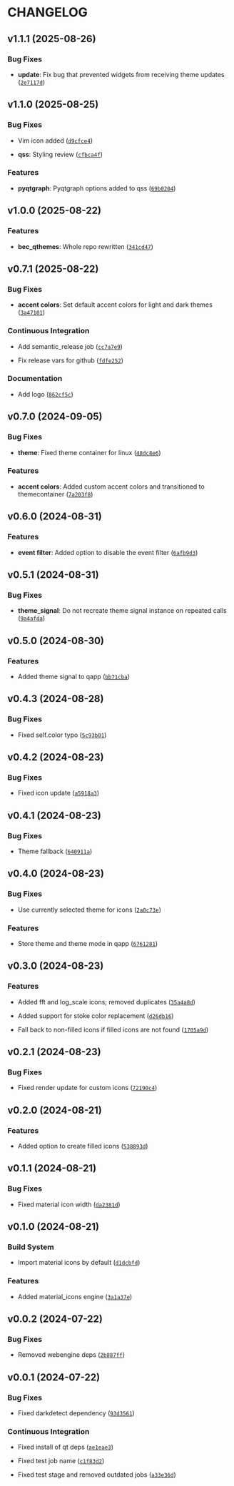 # CHANGELOG


## v1.1.1 (2025-08-26)

### Bug Fixes

- **update**: Fix bug that prevented widgets from receiving theme updates
  ([`2e7117d`](https://github.com/bec-project/bec_qthemes/commit/2e7117d3468700f953fb9471e77e17dd7bda0ae8))


## v1.1.0 (2025-08-25)

### Bug Fixes

- Vim icon added
  ([`d9cfce4`](https://github.com/bec-project/bec_qthemes/commit/d9cfce45e3dda98a9d9d9417d1a9c2306d7f0cd8))

- **qss**: Styling review
  ([`cfbca4f`](https://github.com/bec-project/bec_qthemes/commit/cfbca4fc079f4f804e08829ea1d43b6f1993a863))

### Features

- **pyqtgraph**: Pyqtgraph options added to qss
  ([`69b0204`](https://github.com/bec-project/bec_qthemes/commit/69b0204ae532613c1cb85e70928399b6a193884a))


## v1.0.0 (2025-08-22)

### Features

- **bec_qthemes**: Whole repo rewritten
  ([`341cd47`](https://github.com/bec-project/bec_qthemes/commit/341cd4729d9f22f144826f456df740f7633c87c4))


## v0.7.1 (2025-08-22)

### Bug Fixes

- **accent colors**: Set default accent colors for light and dark themes
  ([`3a47101`](https://github.com/bec-project/bec_qthemes/commit/3a47101e4468bb4d5b12a9c730b661e2885180b8))

### Continuous Integration

- Add semantic_release job
  ([`cc7a7e9`](https://github.com/bec-project/bec_qthemes/commit/cc7a7e962e3038d2fcf40cf1d080e9cd74626593))

- Fix release vars for github
  ([`fdfe252`](https://github.com/bec-project/bec_qthemes/commit/fdfe252fe11c5bc870bd0f4deb478c9f5a20a7c9))

### Documentation

- Add logo
  ([`862cf5c`](https://github.com/bec-project/bec_qthemes/commit/862cf5c9283923b023b3b2f10e4d999f21816d67))


## v0.7.0 (2024-09-05)

### Bug Fixes

- **theme**: Fixed theme container for linux
  ([`48dc8e6`](https://github.com/bec-project/bec_qthemes/commit/48dc8e6a397d312900c07721eda7052cf3b9fc32))

### Features

- **accent colors**: Added custom accent colors and transitioned to themecontainer
  ([`7a203f8`](https://github.com/bec-project/bec_qthemes/commit/7a203f8cff8993e9f99c1bed292658f685833b0f))


## v0.6.0 (2024-08-31)

### Features

- **event filter**: Added option to disable the event filter
  ([`6afb9d3`](https://github.com/bec-project/bec_qthemes/commit/6afb9d3954775c25bd612b19096f4508c10fba23))


## v0.5.1 (2024-08-31)

### Bug Fixes

- **theme_signal**: Do not recreate theme signal instance on repeated calls
  ([`9a4afda`](https://github.com/bec-project/bec_qthemes/commit/9a4afdac4459414b7bc635bc80c5a3214f1eb2e1))


## v0.5.0 (2024-08-30)

### Features

- Added theme signal to qapp
  ([`bb71cba`](https://github.com/bec-project/bec_qthemes/commit/bb71cba8e17ca8d5b7b91d4f6115c3e618c63237))


## v0.4.3 (2024-08-28)

### Bug Fixes

- Fixed self.color typo
  ([`5c93b01`](https://github.com/bec-project/bec_qthemes/commit/5c93b01f2e3dc9418901f12ddd9b9008a8e24dd6))


## v0.4.2 (2024-08-23)

### Bug Fixes

- Fixed icon update
  ([`a5918a3`](https://github.com/bec-project/bec_qthemes/commit/a5918a3a0d4927ed43529e427d1300ce76a6ee33))


## v0.4.1 (2024-08-23)

### Bug Fixes

- Theme fallback
  ([`640911a`](https://github.com/bec-project/bec_qthemes/commit/640911a4afc07020c666b06ebd5322ba58328757))


## v0.4.0 (2024-08-23)

### Bug Fixes

- Use currently selected theme for icons
  ([`2a0c73e`](https://github.com/bec-project/bec_qthemes/commit/2a0c73ec5fcb5fb6ea97fe31ab719f3687f26f95))

### Features

- Store theme and theme mode in qapp
  ([`6761281`](https://github.com/bec-project/bec_qthemes/commit/67612811ba077ae823a6c4f7d84b0f2edafdf760))


## v0.3.0 (2024-08-23)

### Features

- Added fft and log_scale icons; removed duplicates
  ([`35a4a8d`](https://github.com/bec-project/bec_qthemes/commit/35a4a8db39f96340e306701a352836e3639038af))

- Added support for stoke color replacement
  ([`d26db16`](https://github.com/bec-project/bec_qthemes/commit/d26db16d3596484f497da0869add12ebf2945606))

- Fall back to non-filled icons if filled icons are not found
  ([`1705a9d`](https://github.com/bec-project/bec_qthemes/commit/1705a9df0984b7f545f0dc36dfcfcce9e24305cc))


## v0.2.1 (2024-08-23)

### Bug Fixes

- Fixed render update for custom icons
  ([`72190c4`](https://github.com/bec-project/bec_qthemes/commit/72190c45884ecda5dc9c5ef109d8730f286f8f0e))


## v0.2.0 (2024-08-21)

### Features

- Added option to create filled icons
  ([`538893d`](https://github.com/bec-project/bec_qthemes/commit/538893d898825a18f01d47c705d3c2869016d892))


## v0.1.1 (2024-08-21)

### Bug Fixes

- Fixed material icon width
  ([`da2381d`](https://github.com/bec-project/bec_qthemes/commit/da2381d8abaa40e7aedf2f9b9c2d94b6a1625ab7))


## v0.1.0 (2024-08-21)

### Build System

- Import material icons by default
  ([`d1dcbfd`](https://github.com/bec-project/bec_qthemes/commit/d1dcbfdd48fc4f67d69d17cf12f6e084df26cf90))

### Features

- Added material_icons engine
  ([`3a1a37e`](https://github.com/bec-project/bec_qthemes/commit/3a1a37e241a7f32e0ab209c7ce2ffc18160ed9f6))


## v0.0.2 (2024-07-22)

### Bug Fixes

- Removed webengine deps
  ([`2b887ff`](https://github.com/bec-project/bec_qthemes/commit/2b887ffabc6932ffc3b8518ba065223f828c2f88))


## v0.0.1 (2024-07-22)

### Bug Fixes

- Fixed darkdetect dependency
  ([`93d3561`](https://github.com/bec-project/bec_qthemes/commit/93d35616b6fc4198edc9c5de57e8c7272ecac454))

### Continuous Integration

- Fixed install of qt deps
  ([`ae1eae3`](https://github.com/bec-project/bec_qthemes/commit/ae1eae360cf23e95d81e91fb54b73ca659291d33))

- Fixed test job name
  ([`c1f83d2`](https://github.com/bec-project/bec_qthemes/commit/c1f83d242e585e6be1aef7fdaf660fd3bb2fc38e))

- Fixed test stage and removed outdated jobs
  ([`a33e36d`](https://github.com/bec-project/bec_qthemes/commit/a33e36d660501a4ac785762839872f19d44bd756))
